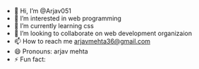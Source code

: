 - 👋 Hi, I’m @Arjav051
- 👀 I’m interested in web programming
- 🌱 I’m currently learning css
- 💞️ I’m looking to collaborate on web development organizaion
- 📫 How to reach me arjavmehta36@gmail.com
- 😄 Pronouns: arjav mehta
- ⚡ Fun fact: 

<!---
Arjav051/Arjav051 is a ✨ special ✨ repository because its `README.md` (this file) appears on your GitHub profile.
You can click the Preview link to take a look at your changes.
--->
